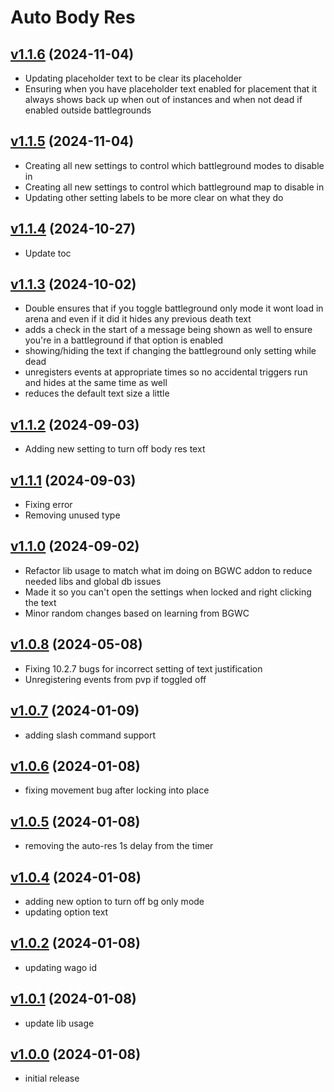 # Auto Body Res

## [v1.1.6](https://github.com/rbgdevx/auto-body-res/releases/tag/v1.1.6) (2024-11-04)

- Updating placeholder text to be clear its placeholder
- Ensuring when you have placeholder text enabled for placement that it always shows back up when out of instances and when not dead if enabled outside battlegrounds

## [v1.1.5](https://github.com/rbgdevx/auto-body-res/releases/tag/v1.1.5) (2024-11-04)

- Creating all new settings to control which battleground modes to disable in
- Creating all new settings to control which battleground map to disable in
- Updating other setting labels to be more clear on what they do

## [v1.1.4](https://github.com/rbgdevx/auto-body-res/releases/tag/v1.1.4) (2024-10-27)

- Update toc

## [v1.1.3](https://github.com/rbgdevx/auto-body-res/releases/tag/v1.1.3) (2024-10-02)

- Double ensures that if you toggle battleground only mode it wont load in arena and even if it did it hides any previous death text
- adds a check in the start of a message being shown as well to ensure you're in a battleground if that option is enabled
- showing/hiding the text if changing the battleground only setting while dead
- unregisters events at appropriate times so no accidental triggers run and hides at the same time as well
- reduces the default text size a little

## [v1.1.2](https://github.com/rbgdevx/auto-body-res/releases/tag/v1.1.2) (2024-09-03)

- Adding new setting to turn off body res text

## [v1.1.1](https://github.com/rbgdevx/auto-body-res/releases/tag/v1.1.1) (2024-09-03)

- Fixing error
- Removing unused type

## [v1.1.0](https://github.com/rbgdevx/auto-body-res/releases/tag/v1.1.0) (2024-09-02)

- Refactor lib usage to match what im doing on BGWC addon to reduce needed libs and global db issues
- Made it so you can't open the settings when locked and right clicking the text
- Minor random changes based on learning from BGWC

## [v1.0.8](https://github.com/rbgdevx/auto-body-res/releases/tag/v1.0.8) (2024-05-08)

- Fixing 10.2.7 bugs for incorrect setting of text justification
- Unregistering events from pvp if toggled off

## [v1.0.7](https://github.com/rbgdevx/auto-body-res/releases/tag/v1.0.7) (2024-01-09)

- adding slash command support

## [v1.0.6](https://github.com/rbgdevx/auto-body-res/releases/tag/v1.0.6) (2024-01-08)

- fixing movement bug after locking into place

## [v1.0.5](https://github.com/rbgdevx/auto-body-res/releases/tag/v1.0.5) (2024-01-08)

- removing the auto-res 1s delay from the timer

## [v1.0.4](https://github.com/rbgdevx/auto-body-res/releases/tag/v1.0.4) (2024-01-08)

- adding new option to turn off bg only mode
- updating option text

## [v1.0.2](https://github.com/rbgdevx/auto-body-res/releases/tag/v1.0.2) (2024-01-08)

- updating wago id

## [v1.0.1](https://github.com/rbgdevx/auto-body-res/releases/tag/v1.0.1) (2024-01-08)

- update lib usage

## [v1.0.0](https://github.com/rbgdevx/auto-body-res/releases/tag/v1.0.0) (2024-01-08)

- initial release
